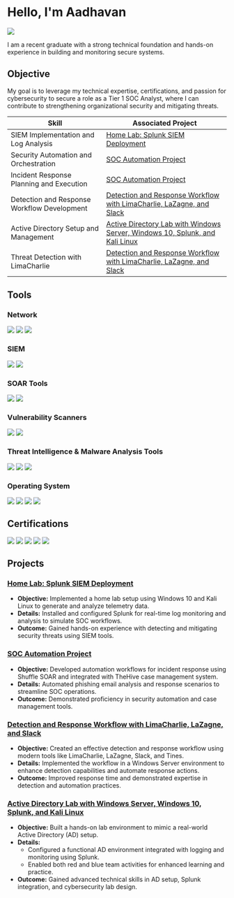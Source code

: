 # Hello, I'm Aadhavan
<a href="https://www.linkedin.com/in/aadhavansj/"><img src="https://img.shields.io/badge/-LinkedIn-0072b1?&style=for-the-badge&logo=linkedin&logoColor=white" /></a>

I am a recent graduate with a strong technical foundation and hands-on experience in building and monitoring secure systems.

## Objective

My goal is to leverage my technical expertise, certifications, and passion for cybersecurity to secure a role as a Tier 1 SOC Analyst, where I can contribute to strengthening organizational security and mitigating threats.


| Skill                                         | Associated Project                                                                 |
|-----------------------------------------------|------------------------------------------------------------------------------------|
| SIEM Implementation and Log Analysis          | <a href="https://github.com/AadhavanSJ/Home-Lab-Splunk-SIEM-Deployment">Home Lab: Splunk SIEM Deployment</a>                                             |
| Security Automation and Orchestration         | <a href="https://github.com/AadhavanSJ/SOC-Automation-Project">SOC Automation Project</a>                                                       |
| Incident Response Planning and Execution      | <a href="https://github.com/AadhavanSJ/SOC-Automation-Project">SOC Automation Project</a>                                                       |
| Detection and Response Workflow Development   | <a href="https://github.com/AadhavanSJ/Detection-and-Response-Lab">Detection and Response Workflow with LimaCharlie, LaZagne, and Slack</a>         |
| Active Directory Setup and Management         | <a href="https://github.com/AadhavanSJ/Active-Directory-Lab">Active Directory Lab with Windows Server, Windows 10, Splunk, and Kali Linux</a>  |
| Threat Detection with LimaCharlie     | <a href="https://github.com/AadhavanSJ/Detection-and-Response-Lab">Detection and Response Workflow with LimaCharlie, LaZagne, and Slack</a>         |

## Tools
### Network
<div>
    <img src="https://img.shields.io/badge/-Wireshark-1679A7?&style=for-the-badge&logo=Wireshark&logoColor=white" />
    <img src="https://img.shields.io/badge/-Tcpdump-FF8C00?&style=for-the-badge&logo=Tcpdump&logoColor=white" />
    <img src="https://img.shields.io/badge/-Nmap-000000?&style=for-the-badge&logo=Nmap&logoColor=white" />
</div>

### SIEM
<div>
    <img src="https://img.shields.io/badge/-Splunk-000000?&style=for-the-badge&logo=Splunk&logoColor=white" />
    <img src="https://img.shields.io/badge/-Wazuh-005571?&style=for-the-badge&logoColor=white" />
</div>

### SOAR Tools
<div>
    <img src="https://img.shields.io/badge/-Shuffle-FF5722?&style=for-the-badge&logo=shuffle&logoColor=white" />
    <img src="https://img.shields.io/badge/-Tines-00B0FF?&style=for-the-badge&logo=tines&logoColor=white" />
</div>

### Vulnerability Scanners
<div>
    <img src="https://img.shields.io/badge/-OpenVAS-00B140?&style=for-the-badge&logo=openvas&logoColor=white" />
    <img src="https://img.shields.io/badge/-Nessus-5B28BB?&style=for-the-badge&logo=nessus&logoColor=white" />
</div>

### Threat Intelligence & Malware Analysis Tools
<div>
    <img src="https://img.shields.io/badge/-VirusTotal-6E3E41?&style=for-the-badge&logo=VirusTotal&logoColor=white" />
    <img src="https://img.shields.io/badge/-Hybrid_Analysis-4F4F4F?&style=for-the-badge&logo=HybridAnalysis&logoColor=white" />
    <img src="https://img.shields.io/badge/-AnyRisk-6D91A0?&style=for-the-badge&logo=AnyRisk&logoColor=white" />
</div>

### Operating System
<div>
    <img src="https://img.shields.io/badge/-Windows_10-0078D4?&style=for-the-badge&logo=Windows&logoColor=white" />
    <img src="https://img.shields.io/badge/-Windows_Server-00A4EF?&style=for-the-badge&logo=Windows&logoColor=white" />
    <img src="https://img.shields.io/badge/-Ubuntu-E95420?&style=for-the-badge&logo=Ubuntu&logoColor=white" />
    <img src="https://img.shields.io/badge/-Kali_Linux-557C88?&style=for-the-badge&logo=Kali%20Linux&logoColor=white" />
</div>

## Certifications
<div>
<img src="https://img.shields.io/badge/-Security%2B-FF0000?&style=for-the-badge&logo=CompTIA&logoColor=white" />
<img src="https://img.shields.io/badge/-Network%2B-007ACC?&style=for-the-badge&logo=CompTIA&logoColor=white" />
<img src="https://img.shields.io/badge/-A%2B-4D4D4D?&style=for-the-badge&logo=CompTIA&logoColor=white" />
<img src="https://img.shields.io/badge/-Microsoft_AZ900-0089D6?&style=for-the-badge&logo=Microsoft&logoColor=white" />
<img src="https://img.shields.io/badge/-Microsoft_SC900-00A4EF?&style=for-the-badge&logo=Microsoft&logoColor=white" />
</div>

## Projects

### <a href="https://github.com/AadhavanSJ/Home-Lab-Splunk-SIEM-Deployment">Home Lab: Splunk SIEM Deployment</a>
- **Objective:** Implemented a home lab setup using Windows 10 and Kali Linux to generate and analyze telemetry data.
- **Details:** Installed and configured Splunk for real-time log monitoring and analysis to simulate SOC workflows.
- **Outcome:** Gained hands-on experience with detecting and mitigating security threats using SIEM tools.

### <a href="https://github.com/AadhavanSJ/SOC-Automation-Project">SOC Automation Project</a>
- **Objective:** Developed automation workflows for incident response using Shuffle SOAR and integrated with TheHive case management system.
- **Details:** Automated phishing email analysis and response scenarios to streamline SOC operations.
- **Outcome:** Demonstrated proficiency in security automation and case management tools.

### <a href="https://github.com/AadhavanSJ/Detection-and-Response-Lab">Detection and Response Workflow with LimaCharlie, LaZagne, and Slack</a>
- **Objective:** Created an effective detection and response workflow using modern tools like LimaCharlie, LaZagne, Slack, and Tines.
- **Details:** Implemented the workflow in a Windows Server environment to enhance detection capabilities and automate response actions.
- **Outcome:** Improved response time and demonstrated expertise in detection and automation practices.

### <a href="https://github.com/AadhavanSJ/Active-Directory-Lab">Active Directory Lab with Windows Server, Windows 10, Splunk, and Kali Linux</a>
- **Objective:** Built a hands-on lab environment to mimic a real-world Active Directory (AD) setup.
- **Details:**
  - Configured a functional AD environment integrated with logging and monitoring using Splunk.
  - Enabled both red and blue team activities for enhanced learning and practice.
- **Outcome:** Gained advanced technical skills in AD setup, Splunk integration, and cybersecurity lab design.
